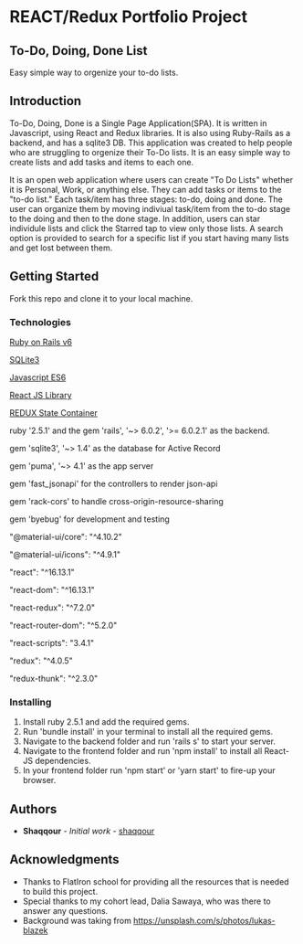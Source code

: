 # REACT/Redux Portfolio Project
## To-Do, Doing, Done List

Easy simple way to orgenize your to-do lists.

## Introduction
To-Do, Doing, Done is a Single Page Application(SPA). It is written in Javascript, using React and Redux libraries. It is also using Ruby-Rails as a backend, and has a sqlite3 DB. This application was created to help people who are struggling to orgenize their To-Do lists. It is an easy simple way to create lists and add tasks and items to each one.

It is an open web application where users can create "To Do Lists" whether it is Personal, Work, or anything else. They can add tasks or items to the "to-do list." Each task/item has three stages: to-do, doing and done. The user can organize them by moving indiviual task/item from the to-do stage to the doing and then to the done stage. In addition, users can star individule lists and click the Starred tap to view only those lists. A search option is provided to search for a specific list if you start having many lists and get lost between them.

## Getting Started

Fork this repo and clone it to your local machine.

### Technologies
[Ruby on Rails v6](https://rubyonrails.org/)

[SQLite3](https://www.sqlite.org/index.html)

[Javascript ES6](https://developer.mozilla.org/en-US/docs/Web/JavaScript)

[React JS Library](https://reactjs.org/)

[REDUX State Container](https://redux.js.org/)

ruby '2.5.1' and the gem 'rails', '~> 6.0.2', '>= 6.0.2.1' as the backend.

gem 'sqlite3', '~> 1.4' as the database for Active Record

gem 'puma', '~> 4.1' as the app server

gem 'fast_jsonapi' for the controllers to render json-api

gem 'rack-cors' to handle cross-origin-resource-sharing

gem 'byebug' for development and testing

"@material-ui/core": "^4.10.2"

"@material-ui/icons": "^4.9.1"

"react": "^16.13.1"

"react-dom": "^16.13.1"

"react-redux": "^7.2.0"

"react-router-dom": "^5.2.0"

"react-scripts": "3.4.1"

"redux": "^4.0.5"

"redux-thunk": "^2.3.0"


### Installing
1) Install ruby 2.5.1 and add the required gems.
2) Run 'bundle install' in your terminal to install all the required gems.
3) Navigate to the backend folder and run 'rails s' to start your server.
4) Navigate to the frontend folder and run 'npm install' to install all React-JS dependencies.
5) In your frontend folder run 'npm start' or 'yarn start' to fire-up your browser.

## Authors

* **Shaqqour** - *Initial work* - [shaqqour](https://github.com/shaqqour)

## Acknowledgments

* Thanks to FlatIron school for providing all the resources that is needed to build this project.
* Special thanks to my cohort lead, Dalia Sawaya, who was there to answer any questions.
* Background was taking from https://unsplash.com/s/photos/lukas-blazek
